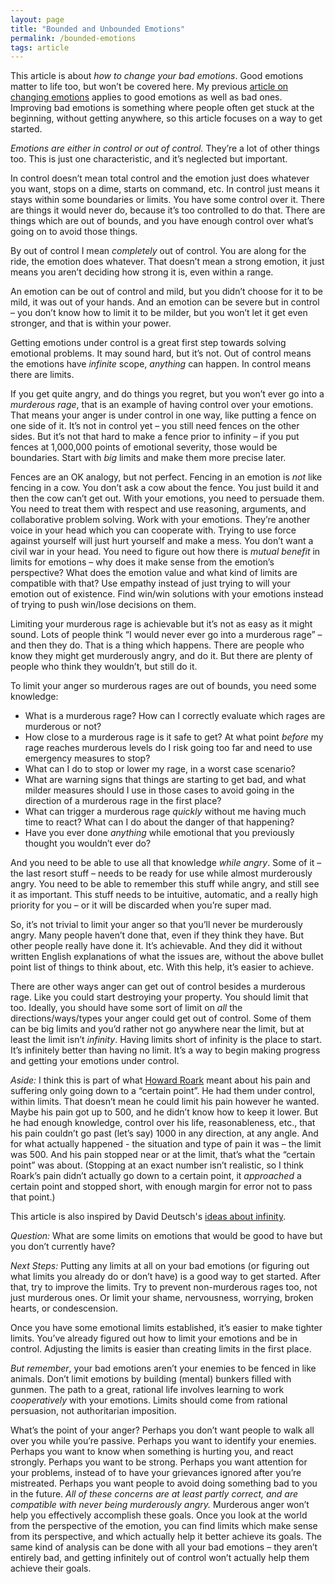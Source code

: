 ```yaml
---
layout: page
title: "Bounded and Unbounded Emotions"
permalink: /bounded-emotions
tags: article
---
```


This article is about *how to change your bad emotions*. Good emotions matter to life too, but won’t be covered here. My previous [article on changing emotions](http://fallibleideas.com/emotions) applies to good emotions as well as bad ones. Improving bad emotions is something where people often get stuck at the beginning, without getting anywhere, so this article focuses on a way to get started.

*Emotions are either in control or out of control.* They’re a lot of other things too. This is just one characteristic, and it’s neglected but important.

In control doesn’t mean total control and the emotion just does whatever you want, stops on a dime, starts on command, etc. In control just means it stays within some boundaries or limits. You have some control over it. There are things it would never do, because it’s too controlled to do that. There are things which are out of bounds, and you have enough control over what’s going on to avoid those things.

By out of control I mean *completely* out of control. You are along for the ride, the emotion does whatever. That doesn’t mean a strong emotion, it just means you aren’t deciding how strong it is, even within a range.

An emotion can be out of control and mild, but you didn’t choose for it to be mild, it was out of your hands. And an emotion can be severe but in control – you don’t know how to limit it to be milder, but you won’t let it get even stronger, and that is within your power.

Getting emotions under control is a great first step towards solving emotional problems. It may sound hard, but it’s not. Out of control means the emotions have *infinite* scope, *anything* can happen. In control means there are limits.

If you get quite angry, and do things you regret, but you won’t ever go into a *murderous rage*, that is an example of having control over your emotions. That means your anger is under control in one way, like putting a fence on one side of it. It’s not in control yet – you still need fences on the other sides. But it’s not that hard to make a fence prior to infinity – if you put fences at 1,000,000 points of emotional severity, those would be boundaries. Start with *big* limits and make them more precise later.

Fences are an OK analogy, but not perfect. Fencing in an emotion is *not* like fencing in a cow. You don’t ask a cow about the fence. You just build it and then the cow can’t get out. With your emotions, you need to persuade them. You need to treat them with respect and use reasoning, arguments, and collaborative problem solving. Work with your emotions. They’re another voice in your head which you can cooperate with. Trying to use force against yourself will just hurt yourself and make a mess. You don’t want a civil war in your head. You need to figure out how there is *mutual benefit* in limits for emotions – why does it make sense from the emotion’s perspective? What does the emotion value and what kind of limits are compatible with that? Use empathy instead of just trying to will your emotion out of existence. Find win/win solutions with your emotions instead of trying to push win/lose decisions on them.

Limiting your murderous rage is achievable but it’s not as easy as it might sound. Lots of people think “I would never ever go into a murderous rage” – and then they do. That is a thing which happens. There are people who know they might get murderously angry, and do it. But there are plenty of people who think they wouldn’t, but still do it.

To limit your anger so murderous rages are out of bounds, you need some knowledge:

- What is a murderous rage? How can I correctly evaluate which rages are murderous or not?
- How close to a murderous rage is it safe to get? At what point *before* my rage reaches murderous levels do I risk going too far and need to use emergency measures to stop?
- What can I do to stop or lower my rage, in a worst case scenario?
- What are warning signs that things are starting to get bad, and what milder measures should I use in those cases to avoid going in the direction of a murderous rage in the first place?
- What can trigger a murderous rage *quickly* without me having much time to react? What can I do about the danger of that happening?
- Have you ever done *anything* while emotional that you previously thought you wouldn’t ever do?

And you need to be able to use all that knowledge *while angry*. Some of it – the last resort stuff – needs to be ready for use while almost murderously angry. You need to be able to remember this stuff while angry, and still see it as important. This stuff needs to be intuitive, automatic, and a really high priority for you – or it will be discarded when you’re super mad.

So, it’s not trivial to limit your anger so that you’ll never be murderously angry. Many people haven’t done that, even if they think they have. But other people really have done it. It’s achievable. And they did it without written English explanations of what the issues are, without the above bullet point list of things to think about, etc. With this help, it’s easier to achieve.

There are other ways anger can get out of control besides a murderous rage. Like you could start destroying your property. You should limit that too. Ideally, you should have some sort of limit on *all* the directions/ways/types your anger could get out of control. Some of them can be big limits and you’d rather not go anywhere near the limit, but at least the limit isn’t *infinity*. Having limits short of infinity is the place to start. It’s infinitely better than having no limit. It’s a way to begin making progress and getting your emotions under control.

*Aside:* I think this is part of what [Howard Roark](https://www.amazon.com/Fountainhead-Ayn-Rand-ebook/dp/B002OSXDAU?tag=curi04-20) meant about his pain and suffering only going down to a “certain point”. He had them under control, within limits. That doesn’t mean he could limit his pain however he wanted. Maybe his pain got up to 500, and he didn’t know how to keep it lower. But he had enough knowledge, control over his life, reasonableness, etc., that his pain couldn’t go past (let’s say) 1000 in any direction, at any angle. And for what actually happened - the situation and type of pain it was – the limit was 500. And his pain stopped near or at the limit, that’s what the “certain point” was about. (Stopping at an exact number isn’t realistic, so I think Roark’s pain didn’t actually go down to a certain point, it *approached* a certain point and stopped short, with enough margin for error not to pass that point.)

This article is also inspired by David Deutsch's [ideas about infinity](http://beginningofinfinity.com).

*Question:* What are some limits on emotions that would be good to have but you don’t currently have?

*Next Steps:* Putting any limits at all on your bad emotions (or figuring out what limits you already do or don’t have) is a good way to get started. After that, try to improve the limits. Try to prevent non-murderous rages too, not just murderous ones. Or limit your shame, nervousness, worrying, broken hearts, or condescension.

Once you have some emotional limits established, it’s easier to make tighter limits. You’ve already figured out how to limit your emotions and be in control. Adjusting the limits is easier than creating limits in the first place.

*But remember*, your bad emotions aren’t your enemies to be fenced in like animals. Don’t limit emotions by building (mental) bunkers filled with gunmen. The path to a great, rational life involves learning to work *cooperatively* with your emotions. Limits should come from rational persuasion, not authoritarian imposition.

What’s the point of your anger? Perhaps you don’t want people to walk all over you while you’re passive. Perhaps you want to identify your enemies. Perhaps you want to know when something is hurting you, and react strongly. Perhaps you want to be strong. Perhaps you want attention for your problems, instead of to have your grievances ignored after you’re mistreated. Perhaps you want people to avoid doing something bad to you in the future. *All of these concerns are at least partly correct, and are compatible with never being murderously angry.* Murderous anger won’t help you effectively accomplish these goals. Once you look at the world from the perspective of the emotion, you can find limits which make sense from its perspective, and which actually help it better achieve its goals. The same kind of analysis can be done with all your bad emotions – they aren’t entirely bad, and getting infinitely out of control won’t actually help them achieve their goals.